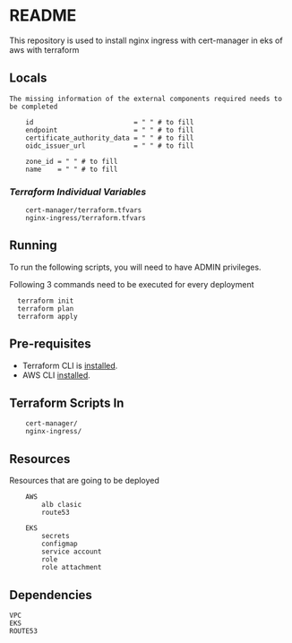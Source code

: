 # README

This repository is used to install nginx ingress with cert-manager in eks of aws with terraform

## Locals

	The missing information of the external components required needs to be completed
```
    id                         = " " # to fill 
    endpoint                   = " " # to fill 
    certificate_authority_data = " " # to fill 
    oidc_issuer_url            = " " # to fill

    zone_id = " " # to fill
    name    = " " # to fill 
```

### *Terraform Individual Variables*

```
	cert-manager/terraform.tfvars
	nginx-ingress/terraform.tfvars
```

## Running

To run the following scripts, you will need to have ADMIN privileges.

  Following 3 commands need to be executed for every deployment
``` 
  terraform init 
  terraform plan 
  terraform apply 
```

## Pre-requisites

- Terraform CLI is [installed](https://learn.hashicorp.com/tutorials/terraform/install-cli).  
- AWS CLI [installed](https://docs.aws.amazon.com/cli/latest/userguide/getting-started-install.html).  

## Terraform Scripts In
``` 
	cert-manager/
	nginx-ingress/
``` 

## Resources

Resources that are going to be deployed  
```
	AWS  
		alb clasic  
		route53  

	EKS
		secrets
		configmap
		service account
		role
		role attachment
```

## Dependencies
	
	VPC
	EKS
	ROUTE53

